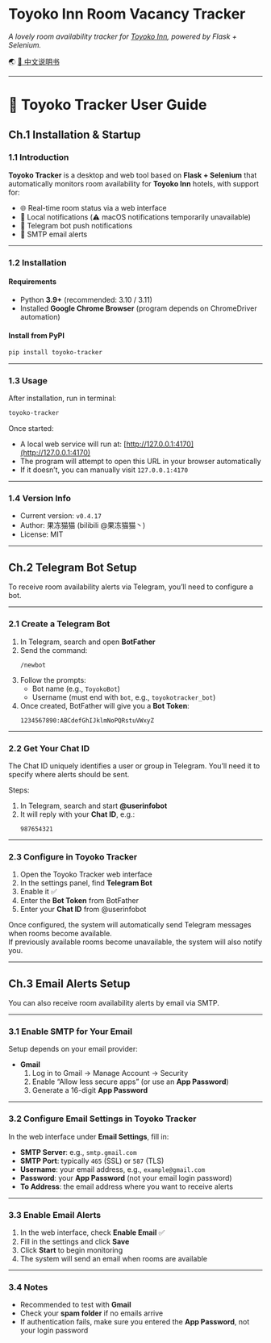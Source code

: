 # Toyoko Inn Room Vacancy Tracker

*A lovely room availability tracker for [Toyoko Inn](https://www.toyoko-inn.com/), powered by Flask + Selenium.*

🌏 [📖 中文说明书](./README.md)


---


# 📘 Toyoko Tracker User Guide

## Ch.1 Installation & Startup

### 1.1 Introduction

**Toyoko Tracker** is a desktop and web tool based on **Flask + Selenium** that automatically monitors room availability for **Toyoko Inn** hotels, with support for:

- 🌐 Real-time room status via a web interface  
- 🔔 Local notifications (⚠️ macOS notifications temporarily unavailable)  
- 🤖 Telegram bot push notifications  
- 📧 SMTP email alerts  

---

### 1.2 Installation

#### Requirements
- Python **3.9+** (recommended: 3.10 / 3.11)  
- Installed **Google Chrome Browser** (program depends on ChromeDriver automation)  

#### Install from PyPI
```bash
pip install toyoko-tracker
```

---

### 1.3 Usage

After installation, run in terminal:

```bash
toyoko-tracker
```

Once started:

- A local web service will run at: [http://127.0.0.1:4170](http://127.0.0.1:4170)  
- The program will attempt to open this URL in your browser automatically  
- If it doesn’t, you can manually visit `127.0.0.1:4170`  

---

### 1.4 Version Info

- Current version: `v0.4.17`  
- Author: 果冻猫猫 (bilibili @果冻猫猫丶)  
- License: MIT  

---

## Ch.2 Telegram Bot Setup

To receive room availability alerts via Telegram, you’ll need to configure a bot.

---

### 2.1 Create a Telegram Bot

1. In Telegram, search and open **BotFather**  
2. Send the command:  
   ```
   /newbot
   ```
3. Follow the prompts:  
   - Bot name (e.g., `ToyokoBot`)  
   - Username (must end with `bot`, e.g., `toyokotracker_bot`)  
4. Once created, BotFather will give you a **Bot Token**:  
   ```
   1234567890:ABCdefGhIJklmNoPQRstuVWxyZ
   ```

---

### 2.2 Get Your Chat ID

The Chat ID uniquely identifies a user or group in Telegram. You’ll need it to specify where alerts should be sent.

Steps:

1. In Telegram, search and start **@userinfobot**  
2. It will reply with your **Chat ID**, e.g.:  
   ```
   987654321
   ```

---

### 2.3 Configure in Toyoko Tracker

1. Open the Toyoko Tracker web interface  
2. In the settings panel, find **Telegram Bot**  
3. Enable it ✅  
4. Enter the **Bot Token** from BotFather  
5. Enter your **Chat ID** from @userinfobot  

Once configured, the system will automatically send Telegram messages when rooms become available.  
If previously available rooms become unavailable, the system will also notify you.  

---

## Ch.3 Email Alerts Setup

You can also receive room availability alerts by email via SMTP.

---

### 3.1 Enable SMTP for Your Email

Setup depends on your email provider:  

- **Gmail**  
  1. Log in to Gmail → Manage Account → Security  
  2. Enable “Allow less secure apps” (or use an **App Password**)  
  3. Generate a 16-digit **App Password**  

---

### 3.2 Configure Email Settings in Toyoko Tracker

In the web interface under **Email Settings**, fill in:  

- **SMTP Server**: e.g., `smtp.gmail.com`  
- **SMTP Port**: typically `465` (SSL) or `587` (TLS)  
- **Username**: your email address, e.g., `example@gmail.com`  
- **Password**: your **App Password** (not your email login password)  
- **To Address**: the email address where you want to receive alerts  

---

### 3.3 Enable Email Alerts

1. In the web interface, check **Enable Email** ✅  
2. Fill in the settings and click **Save**  
3. Click **Start** to begin monitoring  
4. The system will send an email when rooms are available  

---

### 3.4 Notes

- Recommended to test with **Gmail**  
- Check your **spam folder** if no emails arrive  
- If authentication fails, make sure you entered the **App Password**, not your login password  
